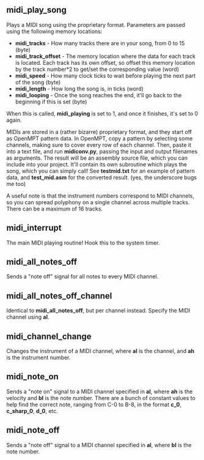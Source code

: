 ## midi_play_song

Plays a MIDI song using the proprietary format. Parameters are passed using the following memory locations:

- **midi_tracks** - How many tracks there are in your song, from 0 to 15 (byte)
- **midi_track_offset** - The memory location where the data for each track is located. Each track has its own offset, so offset this memory location by the track number\*2 to get/set the corresponding value (word)
- **midi_speed** - How many clock ticks to wait before playing the next part of the song (byte)
- **midi_length** - How long the song is, in ticks (word)
- **midi_looping** - Once the song reaches the end, it'll go back to the beginning if this is set (byte)

When this is called, **midi_playing** is set to 1, and once it finishes, it's set to 0 again.

MIDIs are stored in a (rather bizarre) proprietary format, and they start off as OpenMPT pattern data. In OpenMPT, copy a pattern by selecting some channels, making sure to cover every row of each channel. Then, paste it into a text file, and run **midiconv.py**, passing the input and output filenames as arguments. The result will be an assembly source file, which you can include into your project. It'll contain its own subroutine which plays the song, which you can simply call! See **testmid.txt** for an example of pattern data, and **test_mid.asm** for the converted result. (yes, the underscore bugs me too)

A useful note is that the instrument numbers correspond to MIDI channels, so you can spread polyphony on a single channel across multiple tracks. There can be a maximum of 16 tracks.

## midi_interrupt

The main MIDI playing routine! Hook this to the system timer.

## midi_all_notes_off

Sends a "note off" signal for all notes to every MIDI channel.

## midi_all_notes_off_channel

Identical to **midi_all_notes_off**, but per channel instead. Specify the MIDI channel using **al**.

## midi_channel_change

Changes the instrument of a MIDI channel, where **al** is the channel, and **ah** is the instrument number.

## midi_note_on

Sends a "note on" signal to a MIDI channel specified in **al**, where **ah** is the velocity and **bl** is the note number. There are a bunch of constant values to help find the correct note, ranging from C-0 to B-8, in the format **c_0**, **c_sharp_0**, **d_0**, etc.

## midi_note_off

Sends a "note off" signal to a MIDI channel specified in **al**, where **bl** is the note number.